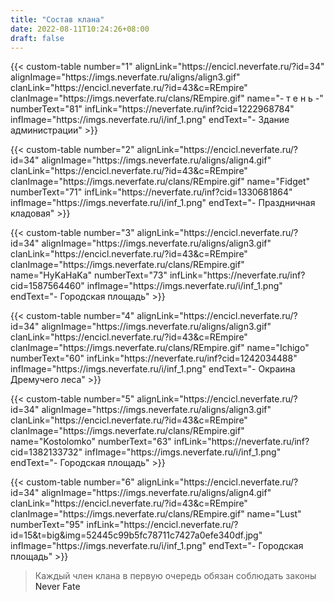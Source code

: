 ```yaml
---
title: "Состав клана"
date: 2022-08-11T10:24:26+08:00
draft: false
---
```


<style>
 a {
  text-decoration: none;
}
 a:hover {
    border:none;
 }
</style>

{{< custom-table number="1" alignLink="https://encicl.neverfate.ru/?id=34" alignImage="https://imgs.neverfate.ru/aligns/align3.gif" clanLink="https://encicl.neverfate.ru/?id=43&c=REmpire" clanImage="https://imgs.neverfate.ru/clans/REmpire.gif" name="- т е н ь -" numberText="81" infLink="https://neverfate.ru/inf?cid=1222968784" infImage="https://imgs.neverfate.ru/i/inf_1.png" endText="- Здание администрации" >}}

{{< custom-table number="2" alignLink="https://encicl.neverfate.ru/?id=34" alignImage="https://imgs.neverfate.ru/aligns/align4.gif" clanLink="https://encicl.neverfate.ru/?id=43&c=REmpire" clanImage="https://imgs.neverfate.ru/clans/REmpire.gif" name="Fidget" numberText="71" infLink="https://neverfate.ru/inf?cid=1330681864" infImage="https://imgs.neverfate.ru/i/inf_1.png" endText="- Праздничная кладовая" >}}

{{< custom-table number="3" alignLink="https://encicl.neverfate.ru/?id=34" alignImage="https://imgs.neverfate.ru/aligns/align3.gif" clanLink="https://encicl.neverfate.ru/?id=43&c=REmpire" clanImage="https://imgs.neverfate.ru/clans/REmpire.gif" name="HyKaHaKa" numberText="73" infLink="https://neverfate.ru/inf?cid=1587564460" infImage="https://imgs.neverfate.ru/i/inf_1.png" endText="- Городская площадь" >}}

{{< custom-table number="4" alignLink="https://encicl.neverfate.ru/?id=34" alignImage="https://imgs.neverfate.ru/aligns/align3.gif" clanLink="https://encicl.neverfate.ru/?id=43&c=REmpire" clanImage="https://imgs.neverfate.ru/clans/REmpire.gif" name="Ichigo" numberText="60" infLink="https://neverfate.ru/inf?cid=1242034488" infImage="https://imgs.neverfate.ru/i/inf_1.png" endText="- Окраина Дремучего леса" >}}

{{< custom-table number="5" alignLink="https://encicl.neverfate.ru/?id=34" alignImage="https://imgs.neverfate.ru/aligns/align3.gif" clanLink="https://encicl.neverfate.ru/?id=43&c=REmpire" clanImage="https://imgs.neverfate.ru/clans/REmpire.gif" name="Kostolomko" numberText="63" infLink="https://neverfate.ru/inf?cid=1382133732" infImage="https://imgs.neverfate.ru/i/inf_1.png" endText="- Городская площадь" >}}

{{< custom-table number="6" alignLink="https://encicl.neverfate.ru/?id=34" alignImage="https://imgs.neverfate.ru/aligns/align4.gif" clanLink="https://encicl.neverfate.ru/?id=43&c=REmpire" clanImage="https://imgs.neverfate.ru/clans/REmpire.gif" name="Lust" numberText="95" infLink="https://encicl.neverfate.ru/?id=15&t=big&img=52445c99b5fc78711c7427a0efe340df.jpg" infImage="https://imgs.neverfate.ru/i/inf_1.png" endText="- Городская площадь" >}}






> Каждый член клана в первую очередь обязан соблюдать законы [Never Fate](https://encicl.neverfate.ru/?id=1)
